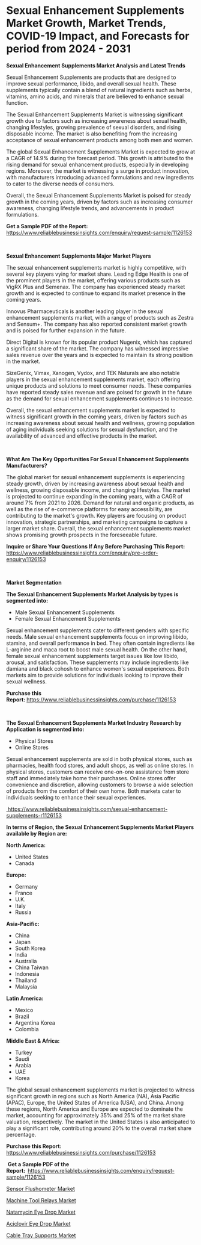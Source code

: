<p><h1>Sexual Enhancement Supplements Market Growth, Market Trends, COVID-19 Impact, and Forecasts for period from 2024 - 2031</h1></p><p><strong>Sexual Enhancement Supplements Market Analysis and Latest Trends</strong></p>
<p><p>Sexual Enhancement Supplements are products that are designed to improve sexual performance, libido, and overall sexual health. These supplements typically contain a blend of natural ingredients such as herbs, vitamins, amino acids, and minerals that are believed to enhance sexual function.</p><p>The Sexual Enhancement Supplements Market is witnessing significant growth due to factors such as increasing awareness about sexual health, changing lifestyles, growing prevalence of sexual disorders, and rising disposable income. The market is also benefiting from the increasing acceptance of sexual enhancement products among both men and women.</p><p>The global Sexual Enhancement Supplements Market is expected to grow at a CAGR of 14.9% during the forecast period. This growth is attributed to the rising demand for sexual enhancement products, especially in developing regions. Moreover, the market is witnessing a surge in product innovation, with manufacturers introducing advanced formulations and new ingredients to cater to the diverse needs of consumers.</p><p>Overall, the Sexual Enhancement Supplements Market is poised for steady growth in the coming years, driven by factors such as increasing consumer awareness, changing lifestyle trends, and advancements in product formulations.</p></p>
<p><strong>Get a Sample PDF of the Report:&nbsp;</strong> <a href="https://www.reliablebusinessinsights.com/enquiry/request-sample/1126153">https://www.reliablebusinessinsights.com/enquiry/request-sample/1126153</a></p>
<p>&nbsp;</p>
<p><strong>Sexual Enhancement Supplements Major Market Players</strong></p>
<p><p>The sexual enhancement supplements market is highly competitive, with several key players vying for market share. Leading Edge Health is one of the prominent players in the market, offering various products such as VigRX Plus and Semenax. The company has experienced steady market growth and is expected to continue to expand its market presence in the coming years. </p><p>Innovus Pharmaceuticals is another leading player in the sexual enhancement supplements market, with a range of products such as Zestra and Sensum+. The company has also reported consistent market growth and is poised for further expansion in the future. </p><p>Direct Digital is known for its popular product Nugenix, which has captured a significant share of the market. The company has witnessed impressive sales revenue over the years and is expected to maintain its strong position in the market. </p><p>SizeGenix, Vimax, Xanogen, Vydox, and TEK Naturals are also notable players in the sexual enhancement supplements market, each offering unique products and solutions to meet consumer needs. These companies have reported steady sales revenue and are poised for growth in the future as the demand for sexual enhancement supplements continues to increase. </p><p>Overall, the sexual enhancement supplements market is expected to witness significant growth in the coming years, driven by factors such as increasing awareness about sexual health and wellness, growing population of aging individuals seeking solutions for sexual dysfunction, and the availability of advanced and effective products in the market.</p></p>
<p>&nbsp;</p>
<p><strong>What Are The Key Opportunities For Sexual Enhancement Supplements Manufacturers?</strong></p>
<p><p>The global market for sexual enhancement supplements is experiencing steady growth, driven by increasing awareness about sexual health and wellness, growing disposable income, and changing lifestyles. The market is projected to continue expanding in the coming years, with a CAGR of around 7% from 2021 to 2026. Demand for natural and organic products, as well as the rise of e-commerce platforms for easy accessibility, are contributing to the market's growth. Key players are focusing on product innovation, strategic partnerships, and marketing campaigns to capture a larger market share. Overall, the sexual enhancement supplements market shows promising growth prospects in the foreseeable future.</p></p>
<p><strong>Inquire or Share Your Questions If Any Before Purchasing This Report:</strong> <a href="https://www.reliablebusinessinsights.com/enquiry/pre-order-enquiry/1126153">https://www.reliablebusinessinsights.com/enquiry/pre-order-enquiry/1126153</a></p>
<p>&nbsp;</p>
<p><strong>Market Segmentation</strong></p>
<p><strong>The Sexual Enhancement Supplements Market Analysis by types is segmented into:</strong></p>
<p><ul><li>Male Sexual Enhancement Supplements</li><li>Female Sexual Enhancement Supplements</li></ul></p>
<p><p>Sexual enhancement supplements cater to different genders with specific needs. Male sexual enhancement supplements focus on improving libido, stamina, and overall performance in bed. They often contain ingredients like L-arginine and maca root to boost male sexual health. On the other hand, female sexual enhancement supplements target issues like low libido, arousal, and satisfaction. These supplements may include ingredients like damiana and black cohosh to enhance women's sexual experiences. Both markets aim to provide solutions for individuals looking to improve their sexual wellness.</p></p>
<p><strong>Purchase this Report:&nbsp;</strong><a href="https://www.reliablebusinessinsights.com/purchase/1126153">https://www.reliablebusinessinsights.com/purchase/1126153</a></p>
<p>&nbsp;</p>
<p><strong>The Sexual Enhancement Supplements Market Industry Research by Application is segmented into:</strong></p>
<p><ul><li>Physical Stores</li><li>Online Stores</li></ul></p>
<p><p>Sexual enhancement supplements are sold in both physical stores, such as pharmacies, health food stores, and adult shops, as well as online stores. In physical stores, customers can receive one-on-one assistance from store staff and immediately take home their purchases. Online stores offer convenience and discretion, allowing customers to browse a wide selection of products from the comfort of their own home. Both markets cater to individuals seeking to enhance their sexual experiences.</p></p>
<p><a href="https://www.reliablebusinessinsights.com/sexual-enhancement-supplements-r1126153">&nbsp;https://www.reliablebusinessinsights.com/sexual-enhancement-supplements-r1126153</a></p>
<p><strong>In terms of Region, the Sexual Enhancement Supplements Market Players available by Region are:</strong></p>
<p>
    <p> <strong> North America: </strong>
        <ul>
            <li>United States</li>
            <li>Canada</li>
        </ul>
        </p> 
    <p> <strong> Europe: </strong>
        <ul>
            <li>Germany</li>
            <li>France</li>
            <li>U.K.</li>
            <li>Italy</li>
            <li>Russia</li>
        </ul>
        </p> 
    <p> <strong> Asia-Pacific: </strong>
        <ul>
            <li>China</li>
            <li>Japan</li>
            <li>South Korea</li>
            <li>India</li>
            <li>Australia</li>
            <li>China Taiwan</li>
            <li>Indonesia</li>
            <li>Thailand</li>
            <li>Malaysia</li>
        </ul>
        </p> 
    <p> <strong> Latin America: </strong>
        <ul>
            <li>Mexico</li>
            <li>Brazil</li>
            <li>Argentina Korea</li>
            <li>Colombia</li>
        </ul>
        </p> 
    <p> <strong> Middle East & Africa: </strong>
        <ul>
            <li>Turkey</li>
            <li>Saudi</li>
            <li>Arabia</li>
            <li>UAE</li>
            <li>Korea</li>
        </ul>
    </p>
    </p>
<p><p>The global sexual enhancement supplements market is projected to witness significant growth in regions such as North America (NA), Asia Pacific (APAC), Europe, the United States of America (USA), and China. Among these regions, North America and Europe are expected to dominate the market, accounting for approximately 35% and 25% of the market share valuation, respectively. The market in the United States is also anticipated to play a significant role, contributing around 20% to the overall market share percentage.</p></p>
<p><strong>Purchase this Report: </strong><a href="https://www.reliablebusinessinsights.com/purchase/1126153">https://www.reliablebusinessinsights.com/purchase/1126153</a></p>
<p>&nbsp;<strong>Get a Sample PDF of the Report:&nbsp;&nbsp;</strong><a href="https://www.reliablebusinessinsights.com/enquiry/request-sample/1126153">https://www.reliablebusinessinsights.com/enquiry/request-sample/1126153</a></p>
<p><strong></strong></p>
<p><p><a href="https://medium.com/@foyazahmed1999_69116/sensor-flushometer-industry-analysis-report-its-market-size-share-trends-by-application-region-5d829e446529">Sensor Flushometer Market</a></p><p><a href="https://medium.com/@cristinaschiller2022/emerging-trends-in-machine-tool-relays-market-global-outlook-and-future-prospects-from-2024-2031-078029a00f6b">Machine Tool Relays Market</a></p><p><a href="https://github.com/trameciabutler45/Market-Research-Report-List-1/blob/main/natamycin-eye-drop-market.md">Natamycin Eye Drop Market</a></p><p><a href="https://github.com/sydneyHley85/Market-Research-Report-List-1/blob/main/aciclovir-eye-drop-market.md">Aciclovir Eye Drop Market</a></p><p><a href="https://medium.com/@irwingibson2023/market-forecast-global-cable-tray-supports-trends-and-impact-analysis-2024-2031-by-application-3c6f1ff901ab">Cable Tray Supports Market</a></p></p>